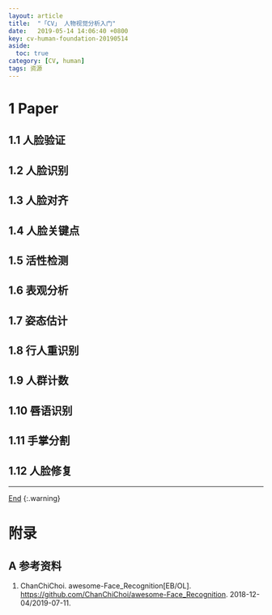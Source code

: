 ```yaml
---
layout: article
title:  "「CV」 人物视觉分析入门"
date:   2019-05-14 14:06:40 +0800
key: cv-human-foundation-20190514
aside:
  toc: true
category: [CV, human]
tags: 资源
---
```


<!--more-->

# 1 Paper  
## 1.1 人脸验证
## 1.2 人脸识别
## 1.3 人脸对齐
## 1.4 人脸关键点
## 1.5 活性检测
## 1.6 表观分析
## 1.7 姿态估计
## 1.8 行人重识别
## 1.9 人群计数
## 1.10 唇语识别
## 1.11 手掌分割
## 1.12 人脸修复


-------------------  
 [End]()
{:.warning}  


# 附录
## A 参考资料
1. ChanChiChoi. awesome-Face_Recognition[EB/OL]. <https://github.com/ChanChiChoi/awesome-Face_Recognition>. 2018-12-04/2019-07-11.    
